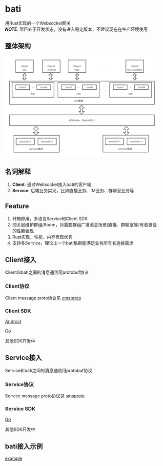 # bati 

用Rust实现的一个Websocket网关  
***NOTE***: 项目处于开发状态，没有进入稳定版本，不建议现在在生产环境使用

## 整体架构
![avatar](https://github.com/batigo/resource/blob/master/bati-arch.png)

## 名词解释
1. ****Client****: 通过Websocket接入bati的客户端
2. ****Service****: 后端业务实现，比如直播业务、IM业务、群聊室业务等

## Feature
1. 开箱即用，多语言Service和Client SDK
2. 网关层维护群组/Room，对需要群组广播消息场景(直播、群聊室等)有着极佳的性能表现
3. Rust实现，性能、内存表现优秀
4. 支持多Service，理论上一个bati集群能满足业务所有长连接需求

## Client接入
Client和bati之间的消息通信用protobuf协议

### Client协议
Client message proto协议见 [cmsproto](https://github.com/batigo/cmsgproto)

### Client SDK
[Android](https://github.com/batigo/bati-android-sdk) 

[Go](https://github.com/batigo/baticli-go)

其他SDK开发中

## Service接入
Service和bati之间的消息通信用protobuf协议

### Service协议
Service message proto协议见 [smsproto](https://github.com/batigo/smsgproto)

### Service SDK
[Go](https://github.com/batigo/bati-go)

其他SDK开发中

## bati接入示例
[example](https://github.com/batigo/examples)